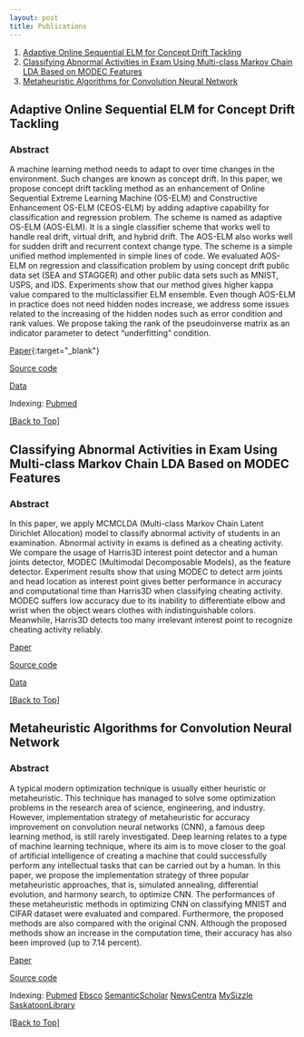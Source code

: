 ```yaml
---
layout: post
title: Publications
---
```

1. [Adaptive Online Sequential ELM for Concept Drift Tackling](https://mlcv-lab.github.io/Publications#adaptive-online-sequential-elm-for-concept-drift-tackling)
2. [Classifying Abnormal Activities in Exam Using Multi-class Markov Chain LDA Based on MODEC Features](https://mlcv-lab.github.io/Publications#classifying-abnormal-activities-in-exam-using-multi-class-markov-chain-lda-based-on-modec-features)
3. [Metaheuristic Algorithms for Convolution Neural Network](https://mlcv-lab.github.io/Publications#metaheuristic-algorithms-for-convolution-neural-network)

## Adaptive Online Sequential ELM for Concept Drift Tackling

### Abstract

A machine learning method needs to adapt to over time changes in the environment. Such changes are known as concept drift. In this paper, we propose concept drift tackling method as an enhancement of Online Sequential Extreme Learning Machine (OS-ELM) and Constructive Enhancement OS-ELM (CEOS-ELM) by adding adaptive capability for classification and regression problem. The scheme is named as adaptive OS-ELM (AOS-ELM). It is a single classifier scheme that works well to handle real drift, virtual drift, and hybrid drift. The AOS-ELM also works well for sudden drift and recurrent context change type. The scheme is a simple unified method implemented in simple lines of code. We evaluated AOS-ELM on regression and classification problem by using concept drift public data set (SEA and STAGGER) and other public data sets such as MNIST, USPS, and IDS. Experiments show that our method gives higher kappa value compared to the multiclassifier ELM ensemble. Even though AOS-ELM in practice does not need hidden nodes increase, we address some issues related to the increasing of the hidden nodes such as error condition and rank values. We propose taking the rank of the pseudoinverse matrix as an indicator parameter to detect “underfitting” condition.

[Paper](https://www.hindawi.com/journals/cin/2016/8091267/){:target="_blank"}

[Source code](https://github.com/mlcv-lab/adaptive-OS-ELM)

[Data](https://drive.google.com/?authuser=0#folders/0B8Db7VyHy5jocnNuOGJzTW4xMVU)

Indexing: [Pubmed](http://www.ncbi.nlm.nih.gov/pmc/articles/PMC4993962/)

[[Back to Top]](https://mlcv-lab.github.io/Publications)

## Classifying Abnormal Activities in Exam Using Multi-class Markov Chain LDA Based on MODEC Features

### Abstract

In this paper, we apply MCMCLDA (Multi-class Markov Chain Latent Dirichlet Allocation) model to classify abnormal activity of students in an examination. Abnormal activity in exams is defined as a cheating activity. We compare the usage of Harris3D interest point detector and a human joints detector, MODEC (Multimodal Decomposable Models), as the feature detector. Experiment results show that using MODEC to detect arm joints and head location as interest point gives better performance in accuracy and computational time than Harris3D when classifying cheating activity. MODEC suffers low accuracy due to its inability to differentiate elbow and wrist when the object wears clothes with indistinguishable colors. Meanwhile, Harris3D detects too many irrelevant interest point to recognize cheating activity reliably.

[Paper](https://www.researchgate.net/publication/301202274_Classifying_Abnormal_Activities_in_Exam_Using_Multi-class_Markov_Chain_LDA_Based_on_MODEC_Features)

[Source code](https://github.com/jansonh/Cheating-Detection-MCMCLDA)

[Data](https://drive.google.com/open?id=0Bz96X-nFVG-kUW5IUXllY0F6eXc)

[[Back to Top]](https://mlcv-lab.github.io/Publications)

## Metaheuristic Algorithms for Convolution Neural Network

### Abstract

A typical modern optimization technique is usually either heuristic or metaheuristic. This technique has managed to solve some optimization problems in the research area of science, engineering, and industry. However, implementation strategy of metaheuristic for accuracy improvement on convolution neural networks (CNN), a famous deep learning method, is still rarely investigated. Deep learning relates to a type of machine learning technique, where its aim is to move closer to the goal of artificial intelligence of creating a machine that could successfully perform any intellectual tasks that can be carried out by a human. In this paper, we propose the implementation strategy of three popular metaheuristic approaches, that is, simulated annealing, differential evolution, and harmony search, to optimize CNN. The performances of these metaheuristic methods in optimizing CNN on classifying MNIST and CIFAR dataset were evaluated and compared. Furthermore, the proposed methods are also compared with the original CNN. Although the proposed methods show an increase in the computation time, their accuracy has also been improved (up to 7.14 percent).

[Paper](https://www.hindawi.com/journals/cin/2016/1537325/)

[Source code](https://github.com/mlcv-lab/Metaheuristic-Algorithms-CNN)

Indexing:
[Pubmed](http://www.ncbi.nlm.nih.gov/pmc/articles/PMC4916328/) [Ebsco](http://web.a.ebscohost.com/abstract?direct=true&profile=ehost&scope=site&authtype=crawler&jrnl=16875265&AN=115985825&h=REeXbc79ljlHu1rpuJUNNgNhpkItEzTm1Oh9s%2bhEgZgSMKYAoR7Nae0SvQDyDmpTNBW%2b8CW6FO33NnoDM%2bCyMQ%3d%3d&crl=c&resultNs=AdminWebAuth&resultLocal=ErrCrlNotAuth&crlhashurl=login.aspx%3fdirect%3dtrue%26profile%3dehost%26scope%3dsite%26authtype%3dcrawler%26jrnl%3d16875265%26AN%3d115985825) [SemanticScholar](https://www.semanticscholar.org/paper/Metaheuristic-Algorithms-for-Convolution-Neural-Rere-Fanany/55e41ba8798bdc4cd07d3977e8d10f994f95ee6c) [NewsCentra](http://newscentral.exsees.com/item/dc94092311963f52023c6a0054c335fe-c1301184d53038c25b03600541a316dc) [MySizzle](http://www.myscizzle.com/search/abstract?id=27375738) [SaskatoonLibrary](http://saskatoonlibrary.ca/eds/item?dbid=edb&an=115985825)

[[Back to Top]](https://mlcv-lab.github.io/Publications)
